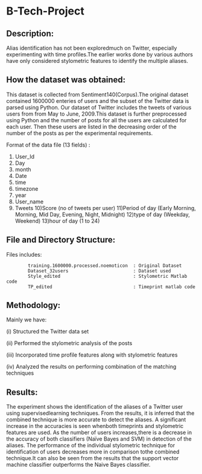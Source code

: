 # B-Tech-Project

Description:
-----------
Alias identification has not been exploredmuch on Twitter, especially experimenting with time profiles.The earlier works done by various authors have only considered stylometric features to identify the multiple aliases.


How the dataset was obtained:
-----------------------------
This dataset is collected from Sentiment140(Corpus).The original dataset contained 1600000 enteries of users and the subset of the Twitter data is parsed using Python. Our dataset of Twitter includes the tweets of various users from from May to June, 2009.This dataset is further preprocessed using Python and the number of posts for all the users are calculated for each user. Then these users are listed in the decreasing order of the number of the posts as per the experimental requirements.

Format of the data file (13 fields) :

1) User_Id
2) Day
3) month
4) Date
5) time
6) timezone
7) year
8) User_name
9) Tweets
10)Score (no of tweets per user)
11)Period of day (Early Morning, Morning, Mid Day, Evening, Night, Midnight)
12)type of day (Weekday, Weekend)
13)hour of day (1 to 24)


File and Directory Structure:
---------------------------

Files includes:
            
			training.1600000.processed.noemoticon  : Original Dataset
			Dataset_32users                        : Dataset used
			Style_edited                           : Stylometric Matlab code
			TP_edited                              : Timeprint matlab code
			
			
Methodology:
------------

Mainly we have:

(i) Structured the Twitter data set

(ii) Performed the stylometric analysis of the posts

(iii) Incorporated time profile features along with stylometric features

(iv) Analyzed the results on performing combination of the matching techniques



Results:
---------
The experiment shows the identification of the aliases of a Twitter user using supervisedlearning techniques. From the results, it is inferred that the combined technique is more accurate to detect the aliases. A significant increase in the accuracies is seen whenboth timeprints and stylometric features are used. As the number of users increases,there is a decrease in the accuracy of both classifiers (Naïve Bayes and SVM) in detection of the aliases. The performance of the individual stylometric technique for identification of users decreases more in comparison tothe combined technique.It can also be seen from the results that the support vector machine classifier outperforms the Naive Bayes classifier.
